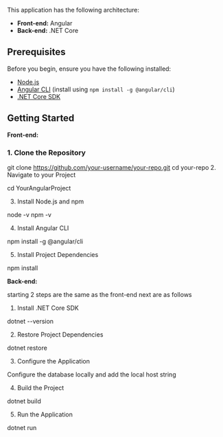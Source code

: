 This application has the following architecture:

- **Front-end:** Angular
- **Back-end:** .NET Core

## Prerequisites

Before you begin, ensure you have the following installed:

- [Node.js](https://nodejs.org/) 
- [Angular CLI](https://angular.io/cli) (install using `npm install -g @angular/cli`)
- [.NET Core SDK](https://dotnet.microsoft.com/download) 

## Getting Started


**Front-end:**
### 1. Clone the Repository

git clone https://github.com/your-username/your-repo.git
cd your-repo
2. Navigate to your Project

cd YourAngularProject

3. Install Node.js and npm

node -v
npm -v

4. Install Angular CLI

npm install -g @angular/cli

5. Install Project Dependencies

npm install

**Back-end:**

starting 2 steps are the same as the front-end next are as follows

1. Install .NET Core SDK

dotnet --version

2. Restore Project Dependencies

dotnet restore

3. Configure the Application

Configure the database locally and add the local host string

4.  Build the Project

dotnet build

5. Run the Application

dotnet run
